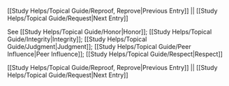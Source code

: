 [[Study Helps/Topical Guide/Reproof, Reprove|Previous Entry]]  ||  [[Study Helps/Topical Guide/Request|Next Entry]]

 See [[Study Helps/Topical Guide/Honor|Honor]]; [[Study Helps/Topical Guide/Integrity|Integrity]]; [[Study Helps/Topical Guide/Judgment|Judgment]]; [[Study Helps/Topical Guide/Peer Influence|Peer Influence]]; [[Study Helps/Topical Guide/Respect|Respect]]

[[Study Helps/Topical Guide/Reproof, Reprove|Previous Entry]]  ||  [[Study Helps/Topical Guide/Request|Next Entry]]